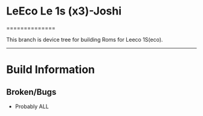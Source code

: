 # LeEco Le 1s (x3)-Joshi
==============

This branch is device tree for building Roms for Leeco 1S(eco).

---

# Build Information

## Broken/Bugs
* Probably ALL 